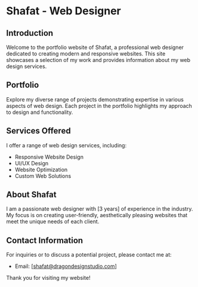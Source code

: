 # Shafat - Web Designer

## Introduction
Welcome to the portfolio website of Shafat, a professional web designer dedicated to creating modern and responsive websites. This site showcases a selection of my work and provides information about my web design services.

## Portfolio
Explore my diverse range of projects demonstrating expertise in various aspects of web design. Each project in the portfolio highlights my approach to design and functionality.

## Services Offered
I offer a range of web design services, including:
- Responsive Website Design
- UI/UX Design
- Website Optimization
- Custom Web Solutions

## About Shafat
I am a passionate web designer with [3 years] of experience in the industry. My focus is on creating user-friendly, aesthetically pleasing websites that meet the unique needs of each client.

## Contact Information
For inquiries or to discuss a potential project, please contact me at:
- Email: [shafat@dragondesignstudio.com]

Thank you for visiting my website!

